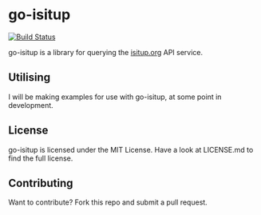 go-isitup
=========

[![Build Status](https://drone.io/github.com/shymega/go-isitup/status.png)](https://drone.io/github.com/shymega/go-isitup/latest)

go-isitup is a library for querying the [isitup.org](https://isitup.org/api/api.html) API service. 

## Utilising

I will be making examples for use with go-isitup, at some point in development.

## License

go-isitup is licensed under the MIT License. Have a look at LICENSE.md to find the full license.

## Contributing

Want to contribute? Fork this repo and submit a pull request.
